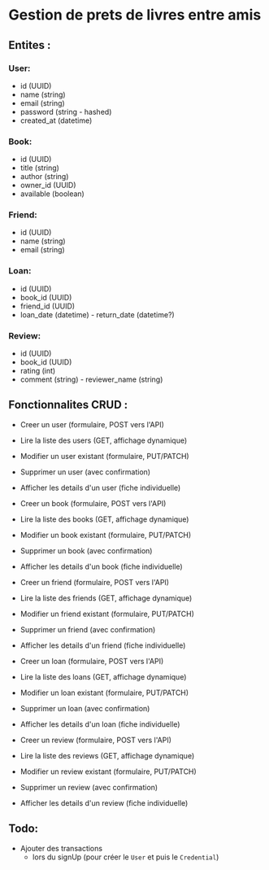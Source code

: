 # Gestion de prets de livres entre amis

## Entites :

### User:

- id (UUID)
- name (string)
- email (string)
- password (string - hashed)
- created_at (datetime)

### Book:

- id (UUID)
- title (string)
- author (string)
- owner_id (UUID)
- available (boolean)

### Friend:

- id (UUID)
- name (string)
- email (string)

### Loan:

- id (UUID)
- book_id (UUID)
- friend_id (UUID)
- loan_date (datetime) - return_date (datetime?)

### Review:

- id (UUID)
- book_id (UUID)
- rating (int)
- comment (string) - reviewer_name (string)

## Fonctionnalites CRUD :

- Creer un user (formulaire, POST vers l'API)
- Lire la liste des users (GET, affichage dynamique)
- Modifier un user existant (formulaire, PUT/PATCH)
- Supprimer un user (avec confirmation)
- Afficher les details d'un user (fiche individuelle)

- Creer un book (formulaire, POST vers l'API)
- Lire la liste des books (GET, affichage dynamique)
- Modifier un book existant (formulaire, PUT/PATCH)
- Supprimer un book (avec confirmation)
- Afficher les details d'un book (fiche individuelle)

- Creer un friend (formulaire, POST vers l'API)
- Lire la liste des friends (GET, affichage dynamique)
- Modifier un friend existant (formulaire, PUT/PATCH)
- Supprimer un friend (avec confirmation)
- Afficher les details d'un friend (fiche individuelle)

- Creer un loan (formulaire, POST vers l'API)
- Lire la liste des loans (GET, affichage dynamique)
- Modifier un loan existant (formulaire, PUT/PATCH)
- Supprimer un loan (avec confirmation)
- Afficher les details d'un loan (fiche individuelle)

- Creer un review (formulaire, POST vers l'API)
- Lire la liste des reviews (GET, affichage dynamique)
- Modifier un review existant (formulaire, PUT/PATCH)
- Supprimer un review (avec confirmation)
- Afficher les details d'un review (fiche individuelle)

## Todo:

- Ajouter des transactions
  - lors du signUp (pour créer le `User` et puis le `Credential`)
